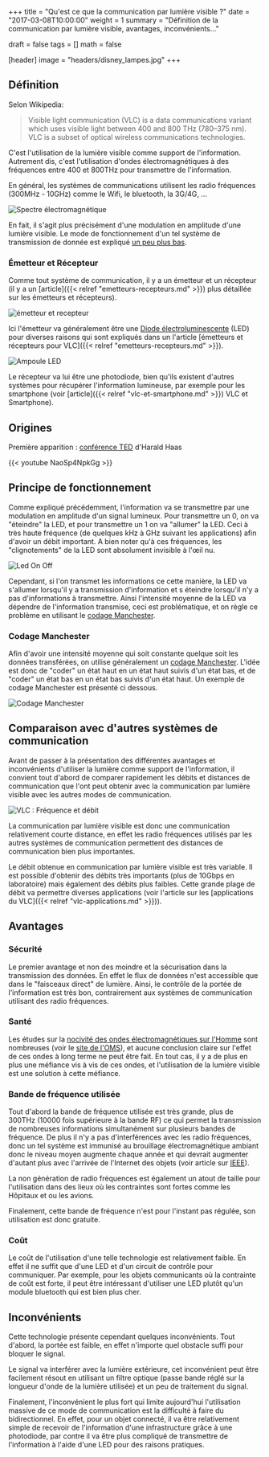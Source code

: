 +++
title   = "Qu'est ce que la communication par lumière visible ?"
date    = "2017-03-08T10:00:00"
weight  = 1
summary = "Définition de la communication par lumière visible, avantages, inconvénients..."

draft   = false
tags    = []
math    = false

[header]
    image = "headers/disney_lampes.jpg"
+++

## Définition

Selon Wikipedia:

> Visible light communication (VLC) is a data communications variant which uses visible light between 400 and 800 THz (780–375 nm). VLC is a subset of optical wireless communications technologies.

C'est l'utilisation de la lumière visible comme support de l'information. Autrement dis, c'est l'utilisation d'ondes électromagnétiques à des fréquences entre 400 et 800THz pour transmettre de l'information.

En général, les systèmes de communications utilisent les radio fréquences (300MHz - 10GHz) comme le Wifi, le bluetooth, la 3G/4G, ...

![Spectre électromagnétique](/img/vlc-definition/spectre_electromagn.png)

En fait, il s'agit plus précisément d'une modulation en amplitude d'une lumière visible. Le mode de fonctionnement d'un tel système de transmission de donnée est expliqué [un peu plus bas](#principe).

### Émetteur et Récepteur

Comme tout système de communication, il y a un émetteur et un récepteur (il y a un [article]({{< relref "emetteurs-recepteurs.md" >}}) plus détaillée sur les émetteurs et récepteurs).

![émetteur et recepteur](/img/vlc-definition/emitter_receiver.png)

Ici l'émetteur va généralement être une [Diode électroluminescente](https://fr.wikipedia.org/wiki/Diode_%C3%A9lectroluminescente) (LED) pour diverses raisons qui sont expliqués dans un l'article [émetteurs et récepteurs pour VLC]({{< relref "emetteurs-recepteurs.md" >}}).

![Ampoule LED](/img/vlc-definition/ampoule_led.png)

Le récepteur va lui être une photodiode, bien qu'ils existent d'autres systèmes pour récupérer l'information lumineuse, par exemple pour les smartphone (voir [article]({{< relref "vlc-et-smartphone.md" >}}) VLC et Smartphone).

## Origines

Première apparition : [conférence TED](https://www.youtube.com/watch?v=NaoSp4NpkGg) d'Harald Haas

{{< youtube NaoSp4NpkGg >}}

## Principe de fonctionnement

Comme expliqué précédemment, l'information va se transmettre par une modulation en amplitude d'un signal lumineux. Pour transmettre un 0, on va "éteindre" la LED, et pour transmettre un 1 on va "allumer" la LED. Ceci à très haute fréquence (de quelques kHz à GHz suivant les applications) afin d'avoir un débit important. A bien noter qu'à ces fréquences, les "clignotements" de la LED sont absolument invisible à l'œil nu.

![Led On Off](/img/vlc-definition/led_on_off.png)

Cependant, si l'on transmet les informations ce cette manière, la LED va s'allumer lorsqu'il y a transmission d'information et s éteindre lorsqu'il n'y a pas d'informations à transmettre. Ainsi l'intensité moyenne de la LED va dépendre de l'information transmise, ceci est problématique, et on règle ce problème en utilisant le [codage Manchester](#codage-manchester).

### Codage Manchester

Afin d'avoir une intensité moyenne qui soit constante quelque soit les données transférées, on utilise généralement un [codage Manchester](https://fr.wikipedia.org/wiki/Codage_Manchester). L'idée est donc de "coder" un état haut en un état haut suivis d'un état bas, et de "coder" un état bas en un état bas suivis d'un état haut. Un exemple de codage Manchester est présenté ci dessous.

![Codage Manchester](/img/vlc-definition/Codage_Manchester.png)


## Comparaison avec d'autres systèmes de communication

Avant de passer à la présentation des différentes avantages et inconvénients d'utiliser la lumière comme support de l'information, il convient tout d'abord de comparer rapidement les débits et distances de communication que l'ont peut obtenir avec la communication par lumière visible avec les autres modes de communication.

![VLC : Fréquence et débit](/img/vlc-definition/freq_debit.png)

La communication par lumière visible est donc une communication relativement courte distance, en effet les radio fréquences utilisés par les autres systèmes de communication permettent des distances de communication bien plus importantes.

Le débit obtenue en communication par lumière visible est très variable. Il est possible d'obtenir des débits très importants (plus de 10Gbps en laboratoire) mais également des débits plus faibles. Cette grande plage de débit va permettre diverses applications (voir l'article sur les [applications du VLC]({{< relref "vlc-applications.md" >}})).

## Avantages

### Sécurité
Le premier avantage et non des moindre et la sécurisation dans la transmission des données. En effet le flux de données n'est accessible que dans le "faisceaux direct" de lumière. Ainsi, le contrôle de la portée de l'information est très bon, contrairement aux systèmes de communication utilisant des radio fréquences.

### Santé
Les études sur la [nocivité des ondes électromagnétiques sur l'Homme](https://fr.wikipedia.org/wiki/Risques_sanitaire_des_télécommunications) sont nombreuses (voir le [site de l'OMS](http://www.who.int/topics/electromagnetic_fields/fr/)), et aucune conclusion claire sur l'effet de ces ondes à long terme ne peut être fait. En tout cas, il y a de plus en plus une méfiance vis à vis de ces ondes, et l'utilisation de la lumière visible est une solution à cette méfiance.

### Bande de fréquence utilisée
Tout d'abord la bande de fréquence utilisée est très grande, plus de 300THz (10000 fois supérieure à la bande RF) ce qui permet la transmission de nombreuses informations simultanément sur plusieurs bandes de fréquence.
De plus il n'y a pas d'interférences avec les radio fréquences, donc un tel système est immunisé au brouillage électromagnétique ambiant donc le niveau moyen augmente chaque année et qui devrait augmenter d'autant plus avec l'arrivée de l'Internet des objets (voir article sur [IEEE](http://spectrum.ieee.org/telecom/wireless/electronic-noise-is-drowning-out-the-internet-of-things)).

La non génération de radio fréquences est également un atout de taille pour l'utilisation dans des lieux où les contraintes sont fortes comme les Hôpitaux et ou les avions.

Finalement, cette bande de fréquence n'est pour l'instant pas régulée, son utilisation est donc gratuite.

### Coût
Le coût de l'utilisation d'une telle technologie est relativement faible. En effet il ne suffit que d'une LED et d'un circuit de contrôle pour communiquer. Par exemple, pour les objets communicants où la contrainte de coût est forte, il peut être intéressant d'utiliser une LED plutôt qu'un module bluetooth qui est bien plus cher.

## Inconvénients
Cette technologie présente cependant quelques inconvénients. Tout d'abord, la portée est faible, en effet n'importe quel obstacle suffi pour bloquer le signal.

Le signal va interférer avec la lumière extérieure, cet inconvénient peut être facilement résout en utilisant un filtre optique (passe bande réglé sur la longueur d'onde de la lumière utilisée) et un peu de traitement du signal.

Finalement, l'inconvénient le plus fort qui limite aujourd'hui l'utilisation massive de ce mode de communication est la difficulté à faire du bidirectionnel. En effet, pour un objet connecté, il va être relativement simple de recevoir de l'information d'une infrastructure grâce à une photodiode, par contre il va être plus compliqué de transmettre de l'information à l'aide d'une LED pour des raisons pratiques.

